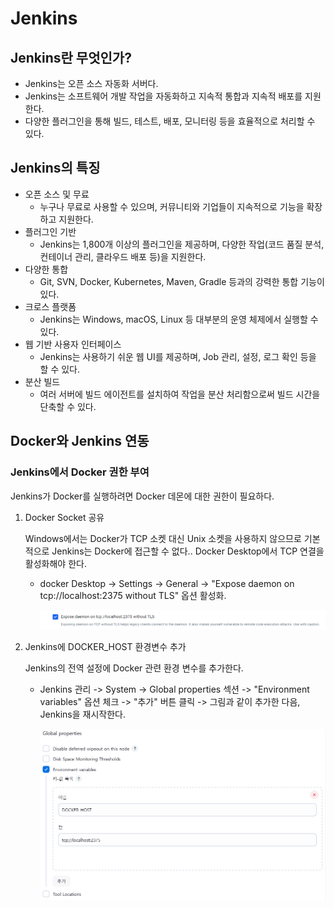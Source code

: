 # Jenkins

## Jenkins란 무엇인가?

- Jenkins는 오픈 소스 자동화 서버다.
- Jenkins는 소프트웨어 개발 작업을 자동화하고 지속적 통합과 지속적 배포를 지원한다.
- 다양한 플러그인을 통해 빌드, 테스트, 배포, 모니터링 등을 효율적으로 처리할 수 있다.

## Jenkins의 특징

- 오픈 소스 및 무료
  - 누구나 무료로 사용할 수 있으며, 커뮤니티와 기업들이 지속적으로 기능을 확장하고 지원한다.
- 플러그인 기반
  - Jenkins는 1,800개 이상의 플러그인을 제공하며, 다양한 작업(코드 품질 분석, 컨테이너 관리, 클라우드 배포 등)을 지원한다.
- 다양한 통합
  - Git, SVN, Docker, Kubernetes, Maven, Gradle 등과의 강력한 통합 기능이 있다.
- 크로스 플랫폼
  - Jenkins는 Windows, macOS, Linux 등 대부분의 운영 체제에서 실행할 수 있다.
- 웹 기반 사용자 인터페이스
  - Jenkins는 사용하기 쉬운 웹 UI를 제공하며, Job 관리, 설정, 로그 확인 등을 할 수 있다.
- 분산 빌드
  - 여러 서버에 빌드 에이전트를 설치하여 작업을 분산 처리함으로써 빌드 시간을 단축할 수 있다.

## Docker와 Jenkins 연동

### Jenkins에서 Docker 권한 부여

Jenkins가 Docker를 실행하려면 Docker 데몬에 대한 권한이 필요하다.

1. Docker Socket 공유

    Windows에서는 Docker가 TCP 소켓 대신 Unix 소켓을 사용하지 않으므로 기본적으로 Jenkins는 Docker에 접근할 수 없다.. Docker Desktop에서 TCP 연결을 활성화해야 한다.
    - docker Desktop -> Settings -> General -> "Expose daemon on tcp://localhost:2375 without TLS" 옵션 활성화.

      ![도커 소켓 공유](images/image3-jenkins.png)

2. Jenkins에 DOCKER_HOST 환경변수 추가
  
    Jenkins의 전역 설정에 Docker 관련 환경 변수를 추가한다.
    - Jenkins 관리 -> System -> Global properties 섹션 -> "Environment variables" 옵션 체크 -> "추가" 버튼 클릭 -> 그림과 같이 추가한 다음, Jenkins을 재시작한다.

      ![젠킨스 환경변수 등록](images/image4-jenkins.png)
